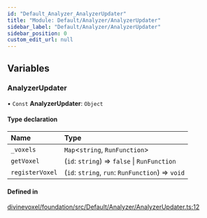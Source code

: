 ```yaml
---
id: "Default_Analyzer_AnalyzerUpdater"
title: "Module: Default/Analyzer/AnalyzerUpdater"
sidebar_label: "Default/Analyzer/AnalyzerUpdater"
sidebar_position: 0
custom_edit_url: null
---
```


## Variables

### AnalyzerUpdater

• `Const` **AnalyzerUpdater**: `Object`

#### Type declaration

| Name | Type |
| :------ | :------ |
| `_voxels` | `Map`\<`string`, `RunFunction`\> |
| `getVoxel` | (`id`: `string`) => ``false`` \| `RunFunction` |
| `registerVoxel` | (`id`: `string`, `run`: `RunFunction`) => `void` |

#### Defined in

[divinevoxel/foundation/src/Default/Analyzer/AnalyzerUpdater.ts:12](https://github.com/lucasdamianjohnson/DivineVoxelEngine/blob/596fa7391478620ed460dfb4856ff0a763b91c49/divinevoxel/foundation/src/Default/Analyzer/AnalyzerUpdater.ts#L12)
